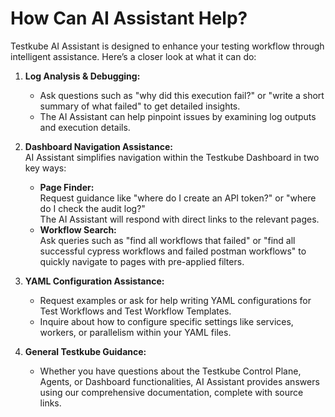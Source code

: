 # How Can AI Assistant Help?

Testkube AI Assistant is designed to enhance your testing workflow through intelligent assistance. Here’s a closer look at what it can do:

1. **Log Analysis & Debugging:**

   - Ask questions such as "why did this execution fail?" or "write a short summary of what failed" to get detailed insights.
   - The AI Assistant can help pinpoint issues by examining log outputs and execution details.

2. **Dashboard Navigation Assistance:**  
   AI Assistant simplifies navigation within the Testkube Dashboard in two key ways:

   - **Page Finder:**  
     Request guidance like "where do I create an API token?" or "where do I check the audit log?"  
     The AI Assistant will respond with direct links to the relevant pages.
   - **Workflow Search:**  
     Ask queries such as "find all workflows that failed" or "find all successful cypress workflows and failed postman workflows" to quickly navigate to pages with pre-applied filters.

3. **YAML Configuration Assistance:**

   - Request examples or ask for help writing YAML configurations for Test Workflows and Test Workflow Templates.
   - Inquire about how to configure specific settings like services, workers, or parallelism within your YAML files.

4. **General Testkube Guidance:**
   - Whether you have questions about the Testkube Control Plane, Agents, or Dashboard functionalities, AI Assistant provides answers using our comprehensive documentation, complete with source links.
